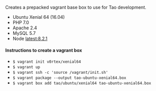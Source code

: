 Creates a prepacked vagrant base box to use for Tao development.

- Ubuntu Xenial 64 (16.04)
- PHP 7.0
- Apache 2.4
- MySQL 5.7
- Node <latest:8.2.1>


#### Instructions to create a vagrant box

- `$ vagrant init v0rtex/xenial64`
- `$ vagrant up`
- `$ vagrant ssh -c 'source /vagrant/init.sh'`
- `$ vagrant package --output tao-ubuntu-xenial64.box`
- `$ vagrant box add tao/ubuntu/xenial64 tao-ubuntu-xenial64.box`
